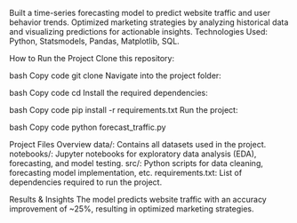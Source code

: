 Built a time-series forecasting model to predict website traffic and user behavior trends. Optimized marketing strategies by analyzing historical data and visualizing predictions for actionable insights.
Technologies Used: Python, Statsmodels, Pandas, Matplotlib, SQL.

How to Run the Project
Clone this repository:

bash
Copy code
git clone <repository-url>
Navigate into the project folder:

bash
Copy code
cd <project-folder>
Install the required dependencies:

bash
Copy code
pip install -r requirements.txt
Run the project:

bash
Copy code
python forecast_traffic.py

Project Files Overview
data/: Contains all datasets used in the project.
notebooks/: Jupyter notebooks for exploratory data analysis (EDA), forecasting, and model testing.
src/: Python scripts for data cleaning, forecasting model implementation, etc.
requirements.txt: List of dependencies required to run the project.

Results & Insights
The model predicts website traffic with an accuracy improvement of ~25%, resulting in optimized marketing strategies.
